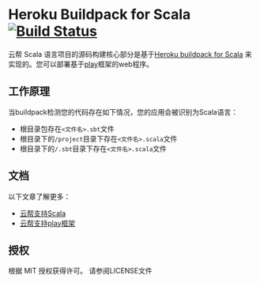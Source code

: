 Heroku Buildpack for Scala [![Build Status](https://travis-ci.org/heroku/heroku-buildpack-scala.svg?branch=master)](https://travis-ci.org/heroku/heroku-buildpack-scala)
=========================

云帮 Scala 语言项目的源码构建核心部分是基于[Heroku buildpack for Scala](https://github.com/heroku/heroku-buildpack-scala) 来实现的。您可以部署基于[play](https://github.com/goodrain/heroku-buildpack-play)框架的web程序。

## 工作原理

当buildpack检测您的代码存在如下情况，您的应用会被识别为Scala语言：

- 根目录包存在`<文件名>.sbt`文件
- 根目录下的`/project`目录下存在`<文件名>.scala`文件
- 根目录下的`/.sbt`目录下存在`<文件名>.scala`文件

## 文档

以下文章了解更多：

- [云帮支持Scala](http://www.rainbond.com/docs/stable/user-lang-docs/scala/lang-scala-overview.html)
- [云帮支持play框架](http://www.rainbond.com/docs/stable/user-lang-docs/scala/lang-scala-play.html)

## 授权

根据 MIT 授权获得许可。 请参阅LICENSE文件


